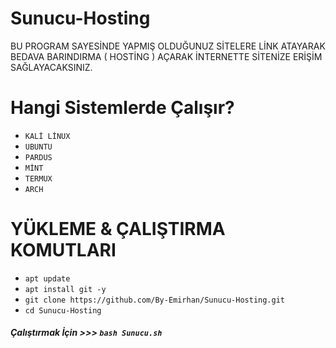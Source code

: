 # Sunucu-Hosting

BU PROGRAM SAYESİNDE YAPMIŞ OLDUĞUNUZ SİTELERE LİNK ATAYARAK BEDAVA BARINDIRMA ( HOSTİNG ) AÇARAK İNTERNETTE SİTENİZE ERİŞİM SAĞLAYACAKSINIZ.

# Hangi Sistemlerde Çalışır?
* `KALİ LİNUX`
* `UBUNTU`
* `PARDUS`
* `MİNT`
* `TERMUX`
* `ARCH`
# YÜKLEME & ÇALIŞTIRMA KOMUTLARI
  
* `apt update`
* `apt install git -y`
* `git clone https://github.com/By-Emirhan/Sunucu-Hosting.git`
* `cd Sunucu-Hosting`

##### Çalıştırmak İçin >>> `bash Sunucu.sh`
